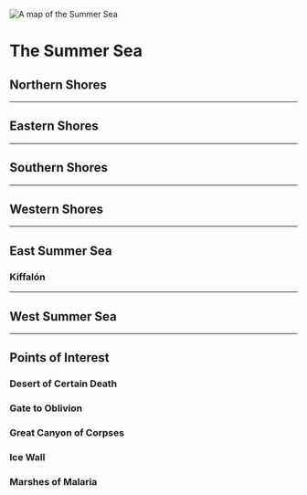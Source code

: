 ![A map of the Summer Sea](./images/map_summersea.png)

# The Summer Sea

## Northern Shores

---

## Eastern Shores

---

## Southern Shores

---

## Western Shores

---

## East Summer Sea

### Kiffalón

---

## West Summer Sea

---
## Points of Interest

### Desert of Certain Death

### Gate to Oblivion

### Great Canyon of Corpses

### Ice Wall

### Marshes of Malaria